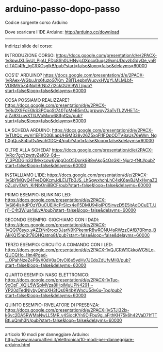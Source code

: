 # arduino-passo-dopo-passo
Codice sorgente corso Arduino

Dove scaricare l'IDE Arduino:
http://arduino.cc/download
************************************************************************
Indirizzi slide del corso:

INTRODUZIONE CORSO:
https://docs.google.com/presentation/d/e/2PACX-1vSpwJXL5vUI_PjoU_FDc8Sh0UHNvjcOXpcxGuqsz9xmUDovzbGdyQe_ynRd-TACi4Rr_tgGRXGsgIkB/pub?start=false&loop=false&delayms=60000

COS'E' ARDUINO?
https://docs.google.com/presentation/d/e/2PACX-1vRAex-WGbuJrx6fuzoG7Km_Z8lTLepbnWucvxHVgYLMLMLbf-VDBMV5Z4jNqlIBrNb27l2ckOUVi9WT/pub?start=false&loop=false&delayms=60000

COSA POSSIAMO REALIZZARE?
https://docs.google.com/presentation/d/e/2PACX-1vRu2X9FcEGkS3PCpqSt740TpMeB5mOJprpwoy73aTvTL2VHET4-ajZa93LuwXTllUVoMxro68IfpfQc/pub?start=false&loop=false&delayms=60000

LA SCHEDA ARDUINO:
https://docs.google.com/presentation/d/e/2PACX-1vTUtQc_vwVr1EFhD0GLapUH9M338v26Z5xqFl1FQpODTV8aUs76eWm_NghXgQus8i4IuGvAwchGDQ-4/pub?start=false&loop=false&delayms=60000

OLTRE ALLA SCHEDA?
https://docs.google.com/presentation/d/e/2PACX-1vRcr7gcYzwttvZeIO9-0d--Y_3PODGln331Myxcow6yipgOoO5Dxnk988vAkg54OsGKI-Njurz-fNtJ/pub?start=false&loop=false&delayms=60000

INSTALLIAMO L'IDE:
https://docs.google.com/presentation/d/e/2PACX-1vSbYMQyQ4FveDQKcmJdLEIJTb3JS_LhSgwxhchLhC4xK6avBJMxHynaZ3qZLolylOsN_KrNbOni8BCF/pub?start=false&loop=false&delayms=60000

PRIMO ESEMPIO: BLINKING LED:
https://docs.google.com/presentation/d/e/2PACX-1vSi64lsXdPOzYDuCUEjXcPrSlcx4el15DMU94loIPC5jrwzD5E5jtAdOCuET_Urj1-C4t3Wlus4sLvA/pub?start=false&loop=false&delayms=60000

SECONDO ESEMPIO: GIOCHIAMO CON I DADI:
https://docs.google.com/presentation/d/e/2PACX-1vQQl78syp_yAZZtNr8roxx3JarN9KPkemrR8wRONU4sRWzzCAfB7BRmp_BAkKQ15np3t78QHQatno8f/pub?start=false&loop=false&delayms=60000

TERZO ESEMPIO: CIRCUITO A COMANDO CON I LED:
https://docs.google.com/presentation/d/e/2PACX-1vQJCRW1CkkoWG5iLq-QUCQHo_Hm4Pgad-__OPahNzeZeP6yX0dV0aOtvOI6e5vdHv7JEdoZdUfvMIi0/pub?start=false&loop=false&delayms=60000

QUARTO ESEMPIO: NASO ELETTRONICO:
https://docs.google.com/presentation/d/e/2PACX-1vTuo-9oOpF_XQIL5WSpMVza8IHpiMuUPN4291--YP20dTedNlybyQmqXH3fQs0R4bKWncU5dv6u-Tpg/pub?start=false&loop=false&delayms=60000

QUINTO ESEMPIO: RIVELATORE DI PRESENZA:
https://docs.google.com/presentation/d/e/2PACX-1vSTJi32lx-k6vc2DA5RWMaNwLL5MR_v4SiocKYn9DiFbu9g_aFithKH75k6h42VaD71fTTBtLuQmh3N/pub?start=false&loop=false&delayms=60000

************************************************************
articolo 10 modi per danneggiare Arduino:
http://www.mauroalfieri.it/elettronica/10-modi-per-danneggiare-arduino.html

